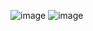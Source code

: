 ![image](https://github.com/bensubegenilmis/bayrak/assets/56439963/e4ffc0d2-c1ab-4441-a753-48fcd5283ae4)
![image](https://github.com/bensubegenilmis/bayrak/assets/56439963/e68138c0-43d8-4f37-a40e-48c644204966)


